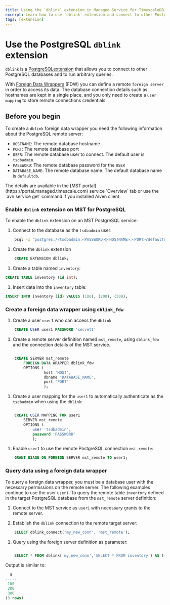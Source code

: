 ```yaml
---
title: Using the `dblink` extension in Managed Service for TimescaleDB
excerpt: Learn how to use `dblink` extension and connect to other PostgreSQL databases
tags: [extension]
---
```


# Use the PostgreSQL `dblink` extension

`dblink` is a [PostgreSQLextension](https://www.postgresql.org/docs/current/dblink.html)
that allows you to connect to other PostgreSQL databases and to run arbitrary queries.

With [Foreign Data Wrappers](https://www.postgresql.org/docs/current/postgres-fdw.html) (FDW)
you can define a remote `foreign server` in order to access its data. The
database connection details such as hostnames are kept in a single place, and you
only need to create a `user mapping` to store remote connections credentials.

## Before you begin

To create a `dblink` foreign data wrapper you need the following information
about the PostgreSQL remote server:

*   `HOSTNAME`: The remote database hostname
*   `PORT`: The remote database port
*   `USER`: The remote database user to connect. The default user is `tsdbadmin`.
*   `PASSWORD`: The remote database password for the
  `USER`
*   `DATABASE_NAME`: The remote database name. The default database name is `defaultdb`.

<highlight type="note">
The details are available in the [MST portal](https://portal.managed.timescale.com)
service `Overview` tab or use the `avn service get` command if you installed
Aiven client.
</highlight>

<procedure>

### Enable `dblink` extension on MST for PostgreSQL

To enable the `dblink` extension on an MST PostgreSQL service:

1.  Connect to the database as the `tsdbadmin` user:

```bash
    psql -x "postgres://tsdbadmin:<PASSWORD>@<HOSTNAME>:<PORT>/defaultdb?sslmode=require"
```

1.  Create the `dblink` extension

```sql
    CREATE EXTENSION dblink;
```

1.  Create a table named `inventory`:

```sql
CREATE TABLE inventory (id int);
```

1.  Insert data into the `inventory` table:

```sql
INSERT INTO inventory (id) VALUES (100), (200), (300);
```

</procedure>

<procedure>

### Create a foreign data wrapper using `dblink_fdw`

1.  Create a user `user1` who can access the `dblink`

```sql
    CREATE USER user1 PASSWORD 'secret1'
```

1.  Create a remote server definition named `mst_remote`, using `dblink_fdw` and
    the connection details of the MST service.

```sql

    CREATE SERVER mst_remote
        FOREIGN DATA WRAPPER dblink_fdw
        OPTIONS (
                 host 'HOST',
                 dbname 'DATABASE_NAME', 
                 port 'PORT'
                 );
```

1.  Create a user mapping for the `user1` to automatically authenticate as the
    `tsdbadmin` when using the   `dblink`:

```sql

    CREATE USER MAPPING FOR user1
        SERVER mst_remote
        OPTIONS (
            user 'tsdbadmin', 
            password 'PASSWORD'
            );
```

1.  Enable `user1` to use the remote PostgreSQL connection `mst_remote`:

```sql
    GRANT USAGE ON FOREIGN SERVER mst_remote TO user1;
```

</procedure>

### Query data using a foreign data wrapper

To query a foreign data wrapper, you must be a database user with the necessary
permissions on the remote server. The following examples continue to use the user
`user1`. To query the remote table `inventory` defined in the target
PostgreSQL database from the `mst_remote` server definition:

1.  Connect to the MST service as `user1` with necessary grants to the remote server.

1.  Establish the `dblink` connection to the remote target server:

```sql
    SELECT dblink_connect('my_new_conn', 'mst_remote');
```

1.  Query using the foreign server definition as parameter:

```sql

    SELECT * FROM dblink('my_new_conn','SELECT * FROM inventory') AS t(a int); 
```

Output is similar to:

```sql
  a  
-----
 100
 200
 300
(3 rows)
```
